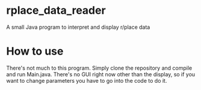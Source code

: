 # rplace_data_reader
A small Java program to interpret and display r/place data

# How to use
There's not much to this program. Simply clone the repository and compile and run Main.java. There's no GUI right now other than the display, so if you want to change parameters you have to go into the code to do it.
